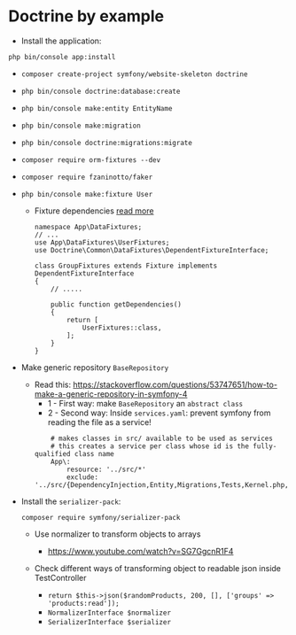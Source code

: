 # Doctrine by example

* Install the application:

 `php bin/console app:install`
* `composer create-project symfony/website-skeleton doctrine`

* `php bin/console doctrine:database:create`

* `php bin/console make:entity EntityName`

* `php bin/console make:migration`

* `php bin/console doctrine:migrations:migrate`

* `composer require orm-fixtures --dev`

* `composer require fzaninotto/faker`

* `php bin/console make:fixture User`
  
  * Fixture dependencies [read more](https://symfony.com/doc/master/bundles/DoctrineFixturesBundle/index.html)
  
    ``` 
    namespace App\DataFixtures;
    // ...
    use App\DataFixtures\UserFixtures;
    use Doctrine\Common\DataFixtures\DependentFixtureInterface;
    
    class GroupFixtures extends Fixture implements DependentFixtureInterface
    {
        // .....
        
        public function getDependencies()
        {
            return [
                UserFixtures::class,
            ];
        }
    }
    ```

* Make generic repository `BaseRepository` 
    * Read this: https://stackoverflow.com/questions/53747651/how-to-make-a-generic-repository-in-symfony-4
        - 1 - First way: make `BaseRepository` an `abstract class`
        - 2 - Second way: Inside `services.yaml`: prevent symfony from reading the file as a service! 
        ```
            # makes classes in src/ available to be used as services
            # this creates a service per class whose id is the fully-qualified class name
            App\:
                resource: '../src/*'
                exclude: '../src/{DependencyInjection,Entity,Migrations,Tests,Kernel.php,Repository/BaseRepository.php}'
        ```
    
    
* Install the `serializer-pack`:

  `composer require symfony/serializer-pack`
  
  * Use normalizer to transform objects to arrays
    * https://www.youtube.com/watch?v=SG7GgcnR1F4

  * Check different ways of transforming object to readable json inside TestController
    * `return $this->json($randomProducts, 200, [], ['groups' => 'products:read']);`
    * `NormalizerInterface $normalizer`
    * `SerializerInterface $serializer`
